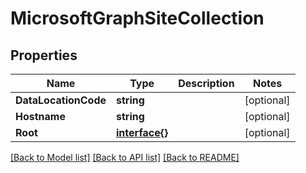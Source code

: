 # MicrosoftGraphSiteCollection

## Properties

Name | Type | Description | Notes
------------ | ------------- | ------------- | -------------
**DataLocationCode** | **string** |  | [optional] 
**Hostname** | **string** |  | [optional] 
**Root** | [**interface{}**](.md) |  | [optional] 

[[Back to Model list]](../README.md#documentation-for-models) [[Back to API list]](../README.md#documentation-for-api-endpoints) [[Back to README]](../README.md)


